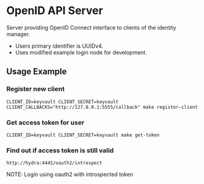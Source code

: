 # OpenID API Server

Server providing OpenID Connect interface to clients of the identity manager.

- Users primary identifier is UUIDv4.
- Uses modified example login node for development.

## Usage Example

### Register new client
```shell script
CLIENT_ID=keyvault CLIENT_SECRET=keyvault CLIENT_CALLBACKS="http://127.0.0.1:5555/callback" make register-client
```

### Get access token for user
```shell script
CLIENT_ID=keyvault CLIENT_SECRET=keyvault make get-token
``` 

### Find out if access token is still valid
```
http://hydra:4445/oauth2/introspect
```
NOTE: Login using oauth2 with introspected token
